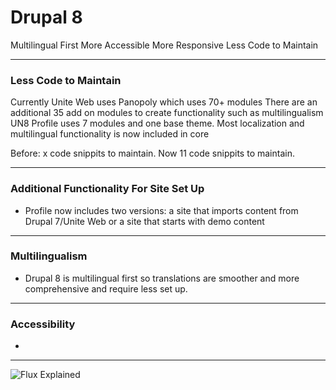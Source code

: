 # Drupal 8 

Multilingual First
More Accessible
More Responsive
Less Code to Maintain

---

### Less Code to Maintain

Currently Unite Web uses Panopoly which uses 70+ modules
There are an additional 35 add on modules to create functionality such as multilingualism
UN8 Profile uses 7 modules and one base theme.
Most localization and multilingual functionality is now included in core

Before: x code snippits to maintain.  Now 11 code snippits to maintain.

---
### Additional Functionality For Site Set Up

- Profile now includes two versions: a site that imports content from Drupal 7/Unite Web or a site that starts with demo content 
---
### Multilingualism

- Drupal 8 is multilingual first so translations are smoother and more comprehensive and require less set up.

---
### Accessibility

- 

---

![Flux Explained](https://facebook.github.io/flux/img/flux-simple-f8-diagram-explained-1300w.png)
